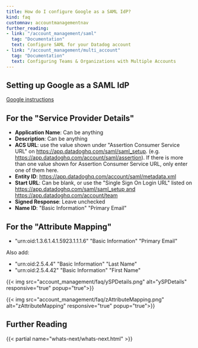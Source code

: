 ```yaml
---
title: How do I configure Google as a SAML IdP?
kind: faq
customnav: accountmanagementnav
further_reading:
- link: "/account_management/saml"
  tag: "Documentation"
  text: Configure SAML for your Datadog account
- link: "/account_management/multi_account"
  tag: "Documentation"
  text: Configuring Teams & Organizations with Multiple Accounts
---
```


## Setting up Google as a SAML IdP

[Google instructions](https://support.google.com/a/answer/6087519?hl=en)

## For the "Service Provider Details"

* **Application Name**: Can be anything
* **Description**: Can be anything
* **ACS URL**: use the value shown under "Assertion Consumer Service URL" on https://app.datadoghq.com/saml/saml_setup. (e.g. https://app.datadoghq.com/account/saml/assertion). If there is more than one value shown for Assertion Consumer Service URL, only enter one of them here.
* **Entity ID**: https://app.datadoghq.com/account/saml/metadata.xml
* **Start URL**: Can be blank, or use the "Single Sign On Login URL" listed on https://app.datadoghq.com/saml/saml_setup and https://app.datadoghq.com/account/team
* **Signed Response**: Leave unchecked
* **Name ID**: "Basic Information" "Primary Email"

## For the "Attribute Mapping"

* "urn:oid:1.3.6.1.4.1.5923.1.1.1.6" "Basic Information" "Primary Email"

Also add:
* "urn:oid:2.5.4.4" "Basic Information" "Last Name"
* "urn:oid:2.5.4.42" "Basic Information" "First Name"

{{< img src="account_management/faq/ySPDetails.png" alt="ySPDetails" responsive="true" popup="true">}}

{{< img src="account_management/faq/zAttributeMapping.png" alt="zAttributeMapping" responsive="true" popup="true">}}

## Further Reading

{{< partial name="whats-next/whats-next.html" >}}